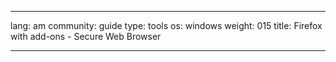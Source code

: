 

---

lang: am
community: guide
type: tools
os: windows
weight: 015
title: Firefox with add-ons - Secure Web Browser

---

<stub>

